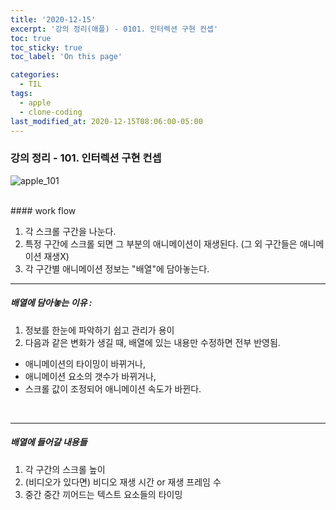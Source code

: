 ```yaml
---
title: '2020-12-15'
excerpt: '강의 정리(애플) - 0101. 인터렉션 구현 컨셉'
toc: true
toc_sticky: true
toc_label: 'On this page'

categories:
  - TIL
tags:
  - apple
  - clone-coding
last_modified_at: 2020-12-15T08:06:00-05:00
---
```


### 강의 정리 - 101. 인터렉션 구현 컨셉

![apple_101](https://user-images.githubusercontent.com/75867748/102371510-9a220d80-4001-11eb-8090-717fe0c47cb7.png)

<br />
#### work flow

1. 각 스크롤 구간을 나눈다.
2. 특정 구간에 스크롤 되면 그 부분의 애니메이션이 재생된다.
   (그 외 구간들은 애니메이션 재생X)
3. 각 구간별 애니메이션 정보는 "배열"에 담아놓는다.
   <br />

---

##### 배열에 담아놓는 이유 :

1. 정보를 한눈에 파악하기 쉽고 관리가 용이
2. 다음과 같은 변화가 생길 때, 배열에 있는 내용만 수정하면 전부 반영됨.

- 애니메이션의 타이밍이 바뀌거나,
- 애니메이션 요소의 갯수가 바뀌거나,
- 스크롤 값이 조정되어 애니메이션 속도가 바뀐다.

<br />

---

##### 배열에 들어갈 내용들

1. 각 구간의 스크롤 높이
2. (비디오가 있다면) 비디오 재생 시간 or 재생 프레임 수
3. 중간 중간 끼어드는 텍스트 요소들의 타이밍
